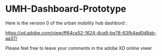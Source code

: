 # UMH-Dashboard-Prototype

Here is the version 0 of the urban mobility hub dashbord : 

https://xd.adobe.com/view/ff64ca52-1624-4ca9-be78-63fb4ad0d8ab-aa37/

Please feel free to leave your comments in the adobe XD online viwer  
